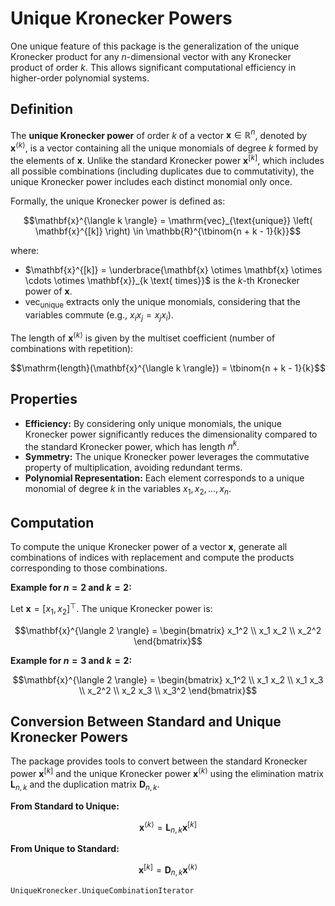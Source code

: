 # Unique Kronecker Powers

One unique feature of this package is the generalization of the unique Kronecker product for any *n*-dimensional vector with any Kronecker product of order *k*. This allows significant computational efficiency in higher-order polynomial systems.

## Definition

The **unique Kronecker power** of order $k$ of a vector $\mathbf{x} \in \mathbb{R}^n$, denoted by $\mathbf{x}^{\langle k \rangle}$, is a vector containing all the unique monomials of degree $k$ formed by the elements of $\mathbf{x}$. Unlike the standard Kronecker power $\mathbf{x}^{[k]}$, which includes all possible combinations (including duplicates due to commutativity), the unique Kronecker power includes each distinct monomial only once.

Formally, the unique Kronecker power is defined as:

```math
\mathbf{x}^{\langle k \rangle} = \mathrm{vec}_{\text{unique}} \left( \mathbf{x}^{[k]} \right) \in \mathbb{R}^{\tbinom{n + k - 1}{k}}
```

where:

- $\mathbf{x}^{[k]} = \underbrace{\mathbf{x} \otimes \mathbf{x} \otimes \cdots \otimes \mathbf{x}}_{k \text{ times}}$ is the $k$-th Kronecker power of $\mathbf{x}$.
- $\mathrm{vec}_{\text{unique}}$ extracts only the unique monomials, considering that the variables commute (e.g., $x_i x_j = x_j x_i$).

The length of $\mathbf{x}^{\langle k \rangle}$ is given by the multiset coefficient (number of combinations with repetition):

```math
\mathrm{length}(\mathbf{x}^{\langle k \rangle}) = \tbinom{n + k - 1}{k}
```

## Properties

- **Efficiency:** By considering only unique monomials, the unique Kronecker power significantly reduces the dimensionality compared to the standard Kronecker power, which has length $n^k$.
- **Symmetry:** The unique Kronecker power leverages the commutative property of multiplication, avoiding redundant terms.
- **Polynomial Representation:** Each element corresponds to a unique monomial of degree $k$ in the variables $x_1, x_2, \dots, x_n$.

## Computation

To compute the unique Kronecker power of a vector $\mathbf{x}$, generate all combinations of indices with replacement and compute the products corresponding to those combinations.

**Example for $n = 2$ and $k = 2$:**

Let $\mathbf{x} = [x_1, x_2]^\top$. The unique Kronecker power is:

```math
\mathbf{x}^{\langle 2 \rangle} = \begin{bmatrix} x_1^2 \\ x_1 x_2 \\ x_2^2 \end{bmatrix}
```

**Example for $n = 3$ and $k = 2$:**

```math
\mathbf{x}^{\langle 2 \rangle} = \begin{bmatrix} x_1^2 \\ x_1 x_2 \\ x_1 x_3 \\ x_2^2 \\ x_2 x_3 \\ x_3^2 \end{bmatrix}
```

## Conversion Between Standard and Unique Kronecker Powers

The package provides tools to convert between the standard Kronecker power $\mathbf{x}^{[k]}$ and the unique Kronecker power $\mathbf{x}^{\langle k \rangle}$ using the elimination matrix $\mathbf{L}_{n,k}$ and the duplication matrix $\mathbf{D}_{n,k}$.

**From Standard to Unique:**

```math
\mathbf{x}^{\langle k \rangle} = \mathbf{L}_{n,k} \mathbf{x}^{[k]}
```

**From Unique to Standard:**

```math
\mathbf{x}^{[k]} = \mathbf{D}_{n,k} \mathbf{x}^{\langle k \rangle}
```

```@docs
UniqueKronecker.UniqueCombinationIterator
```
